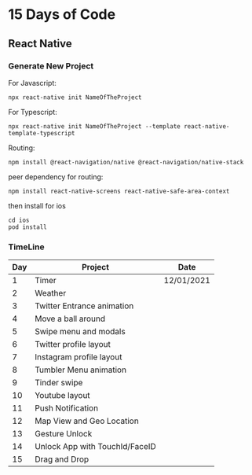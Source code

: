# 15 Days of Code

## React Native

### Generate New Project

For Javascript:

```
npx react-native init NameOfTheProject
```

For Typescript:

```
npx react-native init NameOfTheProject --template react-native-template-typescript
```

Routing:
```
npm install @react-navigation/native @react-navigation/native-stack
```

peer dependency for routing:
```
npm install react-native-screens react-native-safe-area-context
```
then install for ios
```
cd ios
pod install
```

### TimeLine

| Day | Project | Date |
|---|---|---|
| 1 | Timer | 12/01/2021 |
| 2 | Weather |   |
| 3 | Twitter Entrance animation |   |
| 4 | Move a ball around |   |
| 5 | Swipe menu and modals |   |
| 6 | Twitter profile layout |   |
| 7 | Instagram profile layout |   |
| 8 | Tumbler Menu animation |   |
| 9 | Tinder swipe |   |
| 10 | Youtube layout |   |
| 11 | Push Notification |   |
| 12 | Map View and Geo Location |   |
| 13 | Gesture Unlock |   |
| 14 | Unlock App with TouchId/FaceID |   |
| 15 | Drag and Drop |   |
